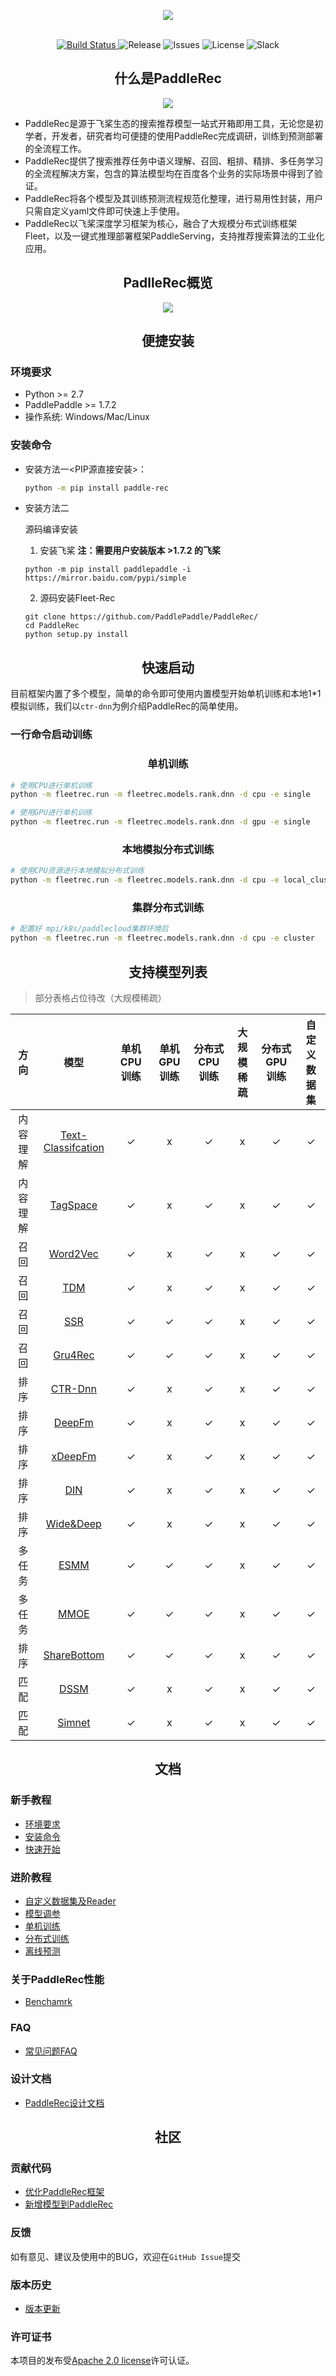 <p align="center">
<img align="center" src="doc/imgs/logo.png">
<p>

<p align="center">
    <br>
    <a href="https://travis-ci.com/PaddlePaddle/Serving">
        <img alt="Build Status" src="https://img.shields.io/travis/com/PaddlePaddle/Serving/develop">
    </a>
    <img alt="Release" src="https://img.shields.io/badge/Release-0.0.3-yellowgreen">
    <img alt="Issues" src="https://img.shields.io/github/issues/PaddlePaddle/Serving">
    <img alt="License" src="https://img.shields.io/github/license/PaddlePaddle/Serving">
    <img alt="Slack" src="https://img.shields.io/badge/Join-Slack-green">
    <br>
<p>


<h2 align="center">什么是PaddleRec</h2>

<p align="center">
<img align="center" src="doc/imgs/structure.png">
<p>

- PaddleRec是源于飞桨生态的搜索推荐模型一站式开箱即用工具，无论您是初学者，开发者，研究者均可便捷的使用PaddleRec完成调研，训练到预测部署的全流程工作。
- PaddleRec提供了搜索推荐任务中语义理解、召回、粗排、精排、多任务学习的全流程解决方案，包含的算法模型均在百度各个业务的实际场景中得到了验证。
- PaddleRec将各个模型及其训练预测流程规范化整理，进行易用性封装，用户只需自定义yaml文件即可快速上手使用。
- PaddleRec以飞桨深度学习框架为核心，融合了大规模分布式训练框架Fleet，以及一键式推理部署框架PaddleServing，支持推荐搜索算法的工业化应用。


<h2 align="center">PadlleRec概览</h2>

<p align="center">
<img align="center" src="doc/imgs/overview.png">
<p>


<h2 align="center">便捷安装</h2>

### 环境要求
* Python >= 2.7
* PaddlePaddle >= 1.7.2
* 操作系统: Windows/Mac/Linux
  
### 安装命令

- 安装方法一<PIP源直接安装>：
  ```bash
  python -m pip install paddle-rec
  ```

- 安装方法二

  源码编译安装
  1. 安装飞桨  **注：需要用户安装版本 >1.7.2 的飞桨**

    ```shell
    python -m pip install paddlepaddle -i https://mirror.baidu.com/pypi/simple
    ```

  2. 源码安装Fleet-Rec

    ```
    git clone https://github.com/PaddlePaddle/PaddleRec/
    cd PaddleRec
    python setup.py install
    ```


<h2 align="center">快速启动</h2>


目前框架内置了多个模型，简单的命令即可使用内置模型开始单机训练和本地1*1模拟训练，我们以`ctr-dnn`为例介绍PaddleRec的简单使用。

### 一行命令启动训练

<h3 align="center">单机训练</h3>

```bash
# 使用CPU进行单机训练
python -m fleetrec.run -m fleetrec.models.rank.dnn -d cpu -e single 

# 使用GPU进行单机训练
python -m fleetrec.run -m fleetrec.models.rank.dnn -d gpu -e single
```

<h3 align="center">本地模拟分布式训练</h3>

```bash
# 使用CPU资源进行本地模拟分布式训练
python -m fleetrec.run -m fleetrec.models.rank.dnn -d cpu -e local_cluster
```

<h3 align="center">集群分布式训练</h3>

```bash
# 配置好 mpi/k8s/paddlecloud集群环境后
python -m fleetrec.run -m fleetrec.models.rank.dnn -d cpu -e cluster
```

<h2 align="center">支持模型列表</h2>

> 部分表格占位待改（大规模稀疏）

|   方向   |                                      模型                                      | 单机CPU训练 | 单机GPU训练 | 分布式CPU训练 | 大规模稀疏 | 分布式GPU训练 | 自定义数据集 |
| :------: | :----------------------------------------------------------------------------: | :---------: | :---------: | :-----------: | :--------: | :-----------: | :----------: |
| 内容理解 | [Text-Classifcation](models/contentunderstanding/text_classification/model.py) |      ✓      |      x      |       ✓       |     x      |       ✓       |      ✓       |
| 内容理解 |           [TagSpace](models/contentunderstanding/tagspace/model.py)            |      ✓      |      x      |       ✓       |     x      |       ✓       |      ✓       |
|   召回   |                  [Word2Vec](models/recall/word2vec/model.py)                   |      ✓      |      x      |       ✓       |     x      |       ✓       |      ✓       |
|   召回   |                       [TDM](models/recall/tdm/model.py)                        |      ✓      |      x      |       ✓       |     x      |       ✓       |      ✓       |
|   召回   |                       [SSR](models/recall/ssr/model.py)                        |      ✓      |      ✓      |       ✓       |     x      |       ✓       |      ✓       |
|   召回   |                   [Gru4Rec](models/recall/gru4rec/model.py)                    |      ✓      |      ✓      |       ✓       |     x      |       ✓       |      ✓       |
|   排序   |                      [CTR-Dnn](models/rank/dnn/model.py)                       |      ✓      |      x      |       ✓       |     x      |       ✓       |      ✓       |
|   排序   |                     [DeepFm](models/rank/deepfm/model.py)                      |      ✓      |      x      |       ✓       |     x      |       ✓       |      ✓       |
|   排序   |                    [xDeepFm](models/rank/xdeepfm/model.py)                     |      ✓      |      x      |       ✓       |     x      |       ✓       |      ✓       |
|   排序   |                        [DIN](models/rank/din/model.py)                         |      ✓      |      x      |       ✓       |     x      |       ✓       |      ✓       |
|   排序   |                  [Wide&Deep](models/rank/wide_deep/model.py)                   |      ✓      |      x      |       ✓       |     x      |       ✓       |      ✓       |
|  多任务  |                     [ESMM](models/multitask/essm/model.py)                     |      ✓      |      ✓      |       ✓       |     x      |       ✓       |      ✓       |
|  多任务  |                     [MMOE](models/multitask/mmoe/model.py)                     |      ✓      |      ✓      |       ✓       |     x      |       ✓       |      ✓       |
|   排序   |             [ShareBottom](models/multitask/share-bottom/model.py)              |      ✓      |      ✓      |       ✓       |     x      |       ✓       |      ✓       |
|   匹配   |                       [DSSM](models/match/dssm/model.py)                       |      ✓      |      x      |       ✓       |     x      |       ✓       |      ✓       |
|   匹配   |                [Simnet](models/match/multiview-simnet/model.py)                |      ✓      |      x      |       ✓       |     x      |       ✓       |      ✓       |





<h2 align="center">文档</h2>

### 新手教程
* [环境要求](#环境要求)
* [安装命令](#安装命令)
* [快速开始](#一行命令启动训练)
  
### 进阶教程
* [自定义数据集及Reader](doc/custom_dataset_reader.md)
* [模型调参](doc/optimization_model.md)
* [单机训练](doc/local_train.md)
* [分布式训练](doc/distributed_train.md)
* [离线预测](doc/predict.md)

### 关于PaddleRec性能
* [Benchamrk](doc/benchmark.md)

### FAQ
* [常见问题FAQ](doc/faq.md)

### 设计文档
* [PaddleRec设计文档](doc/design.md)


<h2 align="center">社区</h2>

### 贡献代码
* [优化PaddleRec框架](doc/contribute.md)
* [新增模型到PaddleRec](doc/contribute.md)

### 反馈
如有意见、建议及使用中的BUG，欢迎在`GitHub Issue`提交

### 版本历史
* [版本更新](#版本更新)
  
### 许可证书
本项目的发布受[Apache 2.0 license](LICENSE)许可认证。
  